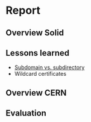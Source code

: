 # Report

## Overview Solid



## Lessons learned

- [Subdomain vs. subdirectory](https://stackoverflow.com/questions/1965609/subdomain-vs-subdirectory-in-web-programming)
- Wildcard certificates

## Overview CERN

## Evaluation
